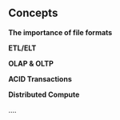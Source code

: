 ## **Concepts**

**The importance of file formats**

**ETL/ELT**

**OLAP & OLTP**

**ACID Transactions**

**Distributed Compute**

....
